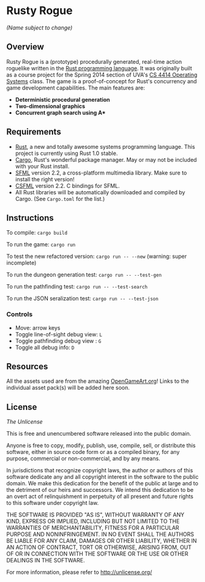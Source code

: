 # Rusty Rogue
_(Name subject to change)_

## Overview

Rusty Rogue is a (prototype) procedurally generated, real-time action roguelike written in the [Rust programming language](http://www.rust-lang.org). It was originally built as a course project for the Spring 2014 section of UVA's [CS 4414 Operating Systems](http://www.rust-class.org) class. The game is a proof-of-concept for Rust's concurrency and game development capabilities. The main features are:

* __Deterministic procedural generation__
* __Two-dimensional graphics__
* __Concurrent graph search using A*__

## Requirements

* [Rust](http://www.rust-lang.org/), a new and totally awesome systems programming language. This project is currently using Rust 1.0 stable.
* [Cargo](http://doc.crates.io/), Rust's wonderful package manager. May or may not be included with your Rust install.
* [SFML](http://www.sfml-dev.org/) version 2.2, a cross-platform multimedia library. Make sure to install the right version!
* [CSFML](http://www.sfml-dev.org/download/csfml/) version 2.2. C bindings for SFML.
* All Rust libraries will be automatically downloaded and compiled by Cargo. (See `Cargo.toml` for the list.)

## Instructions

To compile: `cargo build`

To run the game: `cargo run`

To test the new refactored version: `cargo run -- --new` (warning: super incomplete)

To run the dungeon generation test: `cargo run -- --test-gen`

To run the pathfinding test: `cargo run -- --test-search`

To run the JSON seralization test: `cargo run -- --test-json`

### Controls
* Move: arrow keys
* Toggle line-of-sight debug view: `L`
* Toggle pathfinding debug view : `G`
* Toggle all debug info: `D`


## Resources

All the assets used are from the amazing [OpenGameArt.org](http://opengameart.org/)! Links to the individual asset pack(s) will be added here soon.


## License
_The Unlicense_

This is free and unencumbered software released into the public domain.

Anyone is free to copy, modify, publish, use, compile, sell, or
distribute this software, either in source code form or as a compiled
binary, for any purpose, commercial or non-commercial, and by any
means.

In jurisdictions that recognize copyright laws, the author or authors
of this software dedicate any and all copyright interest in the
software to the public domain. We make this dedication for the benefit
of the public at large and to the detriment of our heirs and
successors. We intend this dedication to be an overt act of
relinquishment in perpetuity of all present and future rights to this
software under copyright law.

THE SOFTWARE IS PROVIDED "AS IS", WITHOUT WARRANTY OF ANY KIND,
EXPRESS OR IMPLIED, INCLUDING BUT NOT LIMITED TO THE WARRANTIES OF
MERCHANTABILITY, FITNESS FOR A PARTICULAR PURPOSE AND NONINFRINGEMENT.
IN NO EVENT SHALL THE AUTHORS BE LIABLE FOR ANY CLAIM, DAMAGES OR
OTHER LIABILITY, WHETHER IN AN ACTION OF CONTRACT, TORT OR OTHERWISE,
ARISING FROM, OUT OF OR IN CONNECTION WITH THE SOFTWARE OR THE USE OR
OTHER DEALINGS IN THE SOFTWARE.

For more information, please refer to <http://unlicense.org/>
